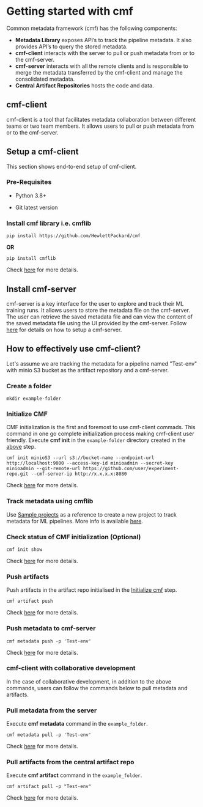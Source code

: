 # Getting started with cmf
Common metadata framework (cmf) has the following components:

- **Metadata Library** exposes API’s to track the pipeline metadata. It also provides API’s to query the stored metadata. 
- **cmf-client** interacts with the server to pull or push metadata from or to the cmf-server.
- **cmf-server** interacts with all the remote clients and is responsible to merge the metadata transferred by the cmf-client and manage the consolidated metadata. 
- **Central Artifact Repositories** hosts the code and data. 

## cmf-client 
cmf-client is a tool that facilitates metadata collaboration between different teams or two team members. It allows users to pull or push metadata from or to the cmf-server.

## Setup a cmf-client
This section shows end-to-end setup of cmf-client.

### Pre-Requisites
- <p>Python 3.8+</p>
* <p>Git latest version</p>

### Install cmf library i.e. cmflib
```
pip install https://github.com/HewlettPackard/cmf
```
**OR**
```
pip install cmflib
```
Check [here](https://hewlettpackard.github.io/cmf/) for more details.

## Install cmf-server
cmf-server is a key interface for the user to explore and track their ML training runs. It allows users to store the metadata file on the cmf-server. The user can retrieve the saved metadata file and can view the content of the saved metadata file using the UI provided by the cmf-server.
Follow [here](../cmf_server/cmf-server.md) for details on how to setup a cmf-server.</p>

## How to effectively use cmf-client?
Let's assume we are tracking the metadata for a pipeline named "Test-env" with minio S3 bucket as the artifact repository and a cmf-server.
### Create a folder 
```
mkdir example-folder
```
### Initialize CMF
CMF initialization is the first and foremost to use cmf-client commads. This command in one go complete initialization process making cmf-client user friendly. Execute **cmf init** in the `example-folder` directory created in the [above](#create-a-folder) step.
```
cmf init minioS3 --url s3://bucket-name --endpoint-url http://localhost:9000 --access-key-id minioadmin --secret-key minioadmin --git-remote-url https://github.com/user/experiment-repo.git --cmf-server-ip http://x.x.x.x:8080
```
Check [here](./cmf_client.md) for more details.
### Track metadata using cmflib
Use [Sample projects](https://github.com/HewlettPackard/cmf/tree/master/examples) as a reference to create a new project to track metadata for ML pipelines.
More info is available [here](https://hewlettpackard.github.io/cmf/examples/getting_started/).
### Check status of CMF initialization (Optional)
```
cmf init show
```
Check [here](./cmf_client.md) for more details.
### Push artifacts
Push artifacts in the artifact repo initialised in the [Initialize cmf](#initialize-cmf) step.
```
cmf artifact push 
```
Check [here](./cmf_client.md) for more details.
### Push metadata to cmf-server
```
cmf metadata push -p 'Test-env'
```
Check [here](./cmf_client.md) for more details.

### cmf-client with collaborative development
In the case of collaborative development, in addition to the above commands, users can follow the commands below to pull metadata and artifacts.

### Pull metadata from the server
Execute **cmf metadata** command in the `example_folder`.
```
cmf metadata pull -p 'Test-env'
```
Check [here](./cmf_client.md) for more details.
### Pull artifacts from the central artifact repo 
Execute **cmf artifact** command in the `example_folder`.
```
cmf artifact pull -p "Test-env"
```
Check [here](./cmf_client.md) for more details.
